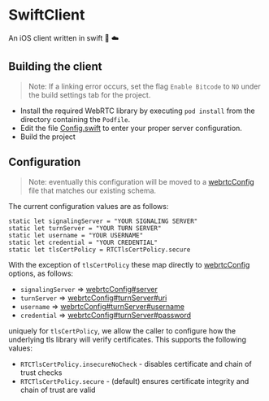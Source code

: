 # SwiftClient

An iOS client written in swift :iphone: :cloud:

## Building the client

> Note: If a linking error occurs, set the flag `Enable Bitcode` to `NO` under the build settings tab for the project.

+ Install the required WebRTC library by executing `pod install` from the directory containing the `Podfile`.
+ Edit the file [Config.swift](./SwiftClient/Config.swift) to enter your proper server configuration.
+ Build the project

## Configuration

> Note: eventually this configuration will be moved to a [webrtcConfig](https://github.com/CatalystCode/3DStreamingToolkit/wiki/JSON-Config-Files#webrtc-configuration-webrtcconfigjson) file that matches our existing schema.

The current configuration values are as follows:

```
static let signalingServer = "YOUR SIGNALING SERVER"
static let turnServer = "YOUR TURN SERVER"
static let username = "YOUR USERNAME"
static let credential = "YOUR CREDENTIAL"
static let tlsCertPolicy = RTCTlsCertPolicy.secure
```

With the exception of `tlsCertPolicy` these map directly to [webrtcConfig](https://github.com/CatalystCode/3DStreamingToolkit/wiki/JSON-Config-Files#webrtc-configuration-webrtcconfigjson) options, as follows:

+ `signalingServer` => [webrtcConfig#server](https://github.com/CatalystCode/3DStreamingToolkit/wiki/JSON-Config-Files#server) 
+ `turnServer` => [webrtcConfig#turnServer#uri](https://github.com/CatalystCode/3DStreamingToolkit/wiki/JSON-Config-Files#uri)
+ `username` => [webrtcConfig#turnServer#username](https://github.com/CatalystCode/3DStreamingToolkit/wiki/JSON-Config-Files#username)
+ `credential` => [webrtcConfig#turnServer#password](https://github.com/CatalystCode/3DStreamingToolkit/wiki/JSON-Config-Files#password)

uniquely for `tlsCertPolicy`, we allow the caller to configure how the underlying tls library will verify certificates. This supports
the following values:

+ `RTCTlsCertPolicy.insecureNoCheck` - disables certificate and chain of trust checks
+ `RTCTlsCertPolicy.secure` - (default) ensures certificate integrity and chain of trust are valid